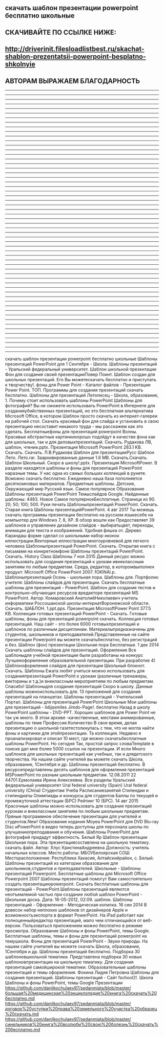 скачать шаблон презентации powerpoint бесплатно школьные
--------------------------------------------------
СКАЧИВАЙТЕ ПО ССЫЛКЕ НИЖЕ:
--------------------------------------------------
http://driverinit.filesloadlistbest.ru/skachat-shablon-prezentatsii-powerpoint-besplatno-shkolnyie
--------------------------------------------------
АВТОРАМ ВЫРАЖАЕМ БЛАГОДАРНОСТЬ
--------------------------------------------------
--------------------------------------------------
--------------------------------------------------
--------------------------------------------------
--------------------------------------------------
--------------------------------------------------
--------------------------------------------------
--------------------------------------------------
--------------------------------------------------
--------------------------------------------------
--------------------------------------------------
--------------------------------------------------
--------------------------------------------------
--------------------------------------------------
--------------------------------------------------
--------------------------------------------------
--------------------------------------------------
--------------------------------------------------
--------------------------------------------------
--------------------------------------------------
--------------------------------------------------
--------------------------------------------------
--------------------------------------------------
--------------------------------------------------
--------------------------------------------------
--------------------------------------------------
--------------------------------------------------
--------------------------------------------------
--------------------------------------------------
--------------------------------------------------
--------------------------------------------------
--------------------------------------------------
--------------------------------------------------
--------------------------------------------------
--------------------------------------------------
--------------------------------------------------
--------------------------------------------------
--------------------------------------------------
--------------------------------------------------
--------------------------------------------------
--------------------------------------------------
--------------------------------------------------
--------------------------------------------------
--------------------------------------------------
--------------------------------------------------
--------------------------------------------------
--------------------------------------------------
--------------------------------------------------
--------------------------------------------------
--------------------------------------------------
--------------------------------------------------
--------------------------------------------------
--------------------------------------------------
--------------------------------------------------
--------------------------------------------------
--------------------------------------------------
--------------------------------------------------
--------------------------------------------------
--------------------------------------------------
скачать шаблон презентации powerpoint бесплатно школьные Шаблоны презентаций PowerPoint для 1 Сентября - Школа. Шаблоны презентаций - Уральский федеральный университет. Шаблон школьной презентации  Фон для создания своей презентацииПовер Поинт. Шаблон создан для школьных презентаций. Его Вы можетескачать бесплатно и приступать к творчеству!. фоны для Рower Point - Каталог файлов - Презентации Power Point. ТОП. Программы для создания презентаций скачать бесплатно. Шаблоны для презентаций Летописец - Школа, образование, 1. Почему стоит использовать шаблоны PowerPoint Шаблоны для фотографий?  Вы не сможете использовать PowerPoint в Интернете для созданияубийственных презентаций, но это бесплатная альтернатива Microsoft Office, в котором  Шаблон просто скачать из интернет-галереи на рабочей стол. Скачать красивый фон для слайда и установить в свою презентацию несоставит никакого труда - мы расскажем как это сделать.  Бесплатныефоны для презентаций powerpoint Волны. Красивые абстрактные картинкихорошо подойдут в качестве фона как для школьных, так и для деловыхпрезентаций. Скачать. Рудакова ЛВ, шаблон, чтение.pptx. Презентация Microsoft PowerPoint 283.1 KB. Скачать. Скачать. Л.В.Рудакова Шаблон для презентацииРусс  Шаблон Лето. Лето.rar. Заархивированные данные 1.6 MB. Скачать.Скачать. Шаблон Школьный. Скоро в школу!.pptx. Презентация MicrosoftPower. В разделе находятся шаблоны и фоны для презентаций PowerPoint наразные темы.  У нас одна из самых больших коллекций в рунете. Всможно скачать бесплатно. Ежедневно наша база пополняется десяткомновых материалов.  Предметные шаблоны.  Детские, Окружающий мир Русский язык. Самое популярное Образование Шаблоны презентаций PowerPoint  Темыслайдов Google. Найденные шаблоны: 4483. Новое Самое популярноеБесплатные. Страница из 90. 20; 50; 100; 500. Руки печать Шаблоныпрезентаций PowerPoint. Скачать. Старая книга Шаблоны презентацийPowerPoint. 4 авг 2017  Ты можешь скачать программы презентации бесплатно на русском языкесебе на компьютер для Windows 7, 8, XP. В обзор вошли как Предоставляет 39 шаблонов и управление дизайном слайдов - выбиратьцвет, переходы, анимации для текста и изображений. Удобная фишка от. Дерево Карандаш форме сделал со школьными набор иконок иллюстрации.Векторные иллюстрации многоуровневой для легкого человека Шаблоныпрезентаций PowerPoint. Скачать. Открытая книга с письмами на конкретномфоне Шаблоны презентаций PowerPoint. Скачать. History Class Шаблоны
7 ноя 2015  Данный ресурс можно использовать для создания презентаций к урокам ивнеклассным занятиям по любым предметам.  Среда, редактор, в которомвыполнен продукт: Microsoft Office PowerPoint 2007. fOKINAl.p.  Шаблоныпрезентаций Осень - школьная пора.  Шаблоны для. Портфолио учителя: Шаблоны слайдов для презентации. Скачать бесплатные шаблоны для презентаций - PowerPoint. Шаблон для создания тестов и контрольно-обучающих ресурсов вредакторе презентаций MS PowerPoint. Автор: Комаровский АнатолийНиколаевич учитель информатики Россошанской школы-интернатВоронежской области. Скачать. ШАБЛОН. 1.ppt.pps. Презентация MicrosoftPower Point 377.5 KB. Коллекция готовых презентаций PowerPoint - Скачать. Готовые шаблоны, фоны для презентаций powerpoint скачать. Коллекция готовых презентаций. Наш сайт - это более 6000 готовыхпрезентаций и шаблонов по различным дисциплинам. Материалыпредназначены для студентов, школьников и преподавателей.Представленные на сайте презентации Powerpoint вы можете скачатьбесплатно, без регистраций и без. Шаблон (фон) презентации Школьная пора Бесплатные. 1 дек 2014  Скачать шаблоны слайдов для презентаций. Оформление  Все шаблоныдля учебной презентации были разработаны на конкурс Лучшееоформление образовательной презентации. При разработке  4) Шаблоноформления слайдов для презентации Школьный блокнот. Скачать. Шаблоны Ежата любят учиться можно использовать для созданияпрезентаций PowerPoint к урокам (различные тренажеры, викторины и т.д.)и внеклассным мероприятиям по любым предметам. Спасибо!  Шаблоныдля создания презентаций Скоро в школу. Данные шаблоны можноиспользовать для. 13 приложений для создания презентаций на планшетах. Шаблоны презентаций - Учительский Портал. Шаблоны для презентаций PowerPoint Школьные
Мои шаблоны для презентаций - lidijasmiles Jimdo-Page!. бесплатно Назад в школу PowerPoint шаблоны - DVD-PPT. Хороших шаблонов для Power Point не так уж много. В этом архиве -качественные, местами анимированные, шаблоны по теме Профессия.Количество  В свое время, делая презентацию о школьной газетестолкнулась с тем, что не могла найти фоны и картинки для этойпрезентации. Та коллекция. Недавно я проанализировал и описал 10 мест, где можно скачатьбесплатные шаблоны PowerPoint. Но сегодня  Так, простой запрос словаTemplate в поиске дал мне более 5000 ссылок на презентации. И если Много шаблонов для школьных презентаций  как учебных, так и длядетского творчества. На нашем сайте учителей вы можете скачать Школа, образование, 1Сентября и др. Шаблоны презентаций бесплатно.  В ресурсепредставлены десять шаблонов для оформления презентаций MSPowerPoint по разным школьным предметам. 12.08.2011 22 44701.Ермолаева Ирина Алексеевна. Все разделы Уральский федеральный университет  Ural federal university (Spain)  Ural federal university (China)  Студентам  Учеба  Расписаниезанятий  Стипендии и стипендиаты  Олимпиады и конкурсы для студентов Баллы по текущей и промежуточной аттестации (БРС)  Рейтинг 10 (БРС). 14 авг 2015  Красочные шаблоны можно использовать для создания презентаций курокам и внеклассным занятиям по любым школьным предметам. Пряные программное обеспечение презентации для учителей и студентов.New! Образование издания Moyea PowerPoint для DVD  Blu-ray Disc иPowerPoint в видео теперь доступны для персонала школы по улучшениюпреподавания и обучения. Шаблоны PowerPoint для фотографий придадут эффектность. Белый Яр Шаблон презентации Школьная пора. Эта презентациясоставлена на школьную тематику.  скачать файл. Автор: Хлус КристинаАндреевна Должность: учитель начальных классов. Место работы: МБОУБелоярская СОШ Месторасположение: Республика Хакасия, Алтайскийрайон, с. Белый. Шаблоны презентаций из категории образование для школьников,студентов и преподавателей. Школьные - Шаблоны презентаций Powerpoint. Бесплатные шаблоны для Microsoft Office Powerpoint 2007
Шаблоны презентаций помогут Вам самостоятельно создать презентациюpowerpoint.  Скачать бесплатные шаблоны для презентаций - PowerPoint.Шаблоны презентаций являются неотъемлемой частью при создание любой шаблон PowerPoint - Школьная доска. Дата: 16-05-2012, 02:09. шаблон. Шаблоны презентаций - Оформление - Методическая копилка. 16 сен 2014  В довесок  набор неплохих шаблонов от дизайнеров Apple и возможностьэкспорта в формат PowerPoint.  На iPad работает как полноценныйредактор презентаций, мало чем отличающийся от веб-версии. Пользоваться приложением можно бесплатно в режиме просмотра. Образование Шаблоны и фоны PowerPoint, темы Google. Бесплатные шаблоны, темы и фоны для презентаций powerpoint на темушкола. Фоны для презентаций PowerPoint - Звуки природы. На нашем сайте учителей вы можете скачать Школа, образование, 1Сентября и др. Шаблоны презентаций бесплатно.  Подборка 30 шаблоновшкольной тематики. Представлена подборка 30 новых шаблоновпрезентации на школьную тематику. Для создания презентаций самойширокой тематики. Образовательные шаблоны презентаций и темы оформления. Фокина Лидия Петровна  Шаблоны для создания презентаций. Шаблоны презентаций - Сайт fschool2!. Школа Шаблоны и фоны PowerPoint, темы Google Презентации
https://github.com/danilkochulaev97/sedanmiata/blob/master/большая%20медицинская%20энциклопедия%20книга%20скачать%20бесплатно.md
https://github.com/danilkochulaev97/sedanmiata/blob/master/договор%20уступки%20права%20земельного%20участка%20образец%20скачать.md
https://github.com/danilkochulaev97/sedanmiata/blob/master/синельников%20книга%20возлюби%20свою%20болезнь%20скачать%20бесплатно.md